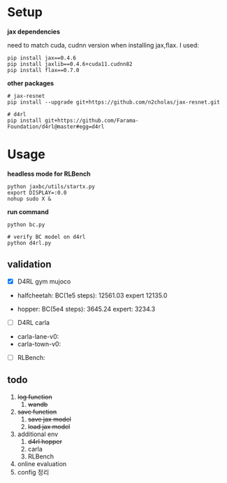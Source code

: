 
# Setup


**jax dependencies**

need to match cuda, cudnn version when installing jax,flax. I used:

```
pip install jax==0.4.6 
pip install jaxlib==0.4.6+cuda11.cudnn82 
pip install flax==0.7.0 
```


**other packages**

```
# jax-resnet
pip install --upgrade git+https://github.com/n2cholas/jax-resnet.git

# d4rl
pip install git+https://github.com/Farama-Foundation/d4rl@master#egg=d4rl

```

# Usage

**headless mode for RLBench**
```
python jaxbc/utils/startx.py
export DISPLAY=:0.0                                            
nohup sudo X & 
```
**run command**
```
python bc.py

# verify BC model on d4rl
python d4rl.py

```

## validation

- [X] D4RL gym mujoco 

* halfcheetah: BC(1e5 steps): 12561.03 expert 12135.0 

* hopper: BC(5e4 steps): 3645.24 expert: 3234.3

- [ ] D4RL carla
* carla-lane-v0:
* carla-town-v0:

- [ ] RLBench: 

## todo
1. ~~log function~~
   1. ~~wandb~~
2. ~~save function~~
   1. ~~save jax model~~
   2. ~~load jax model~~
3. additional env
   1. ~~d4rl hopper~~ 
   2. carla
   3. RLBench
4. online evaluation
5. config 정리
